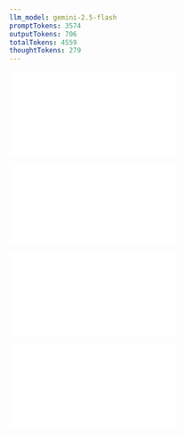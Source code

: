 ```yaml
---
llm_model: gemini-2.5-flash
promptTokens: 3574
outputTokens: 706
totalTokens: 4559
thoughtTokens: 279
---
```


![@](steps/prompt.4d99a157.md)

![@](steps/file.6fd52424.md)

![@](steps/response.637cb117.md)

![@](steps/response.5ad67e78.md)